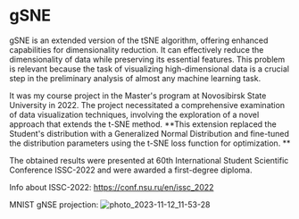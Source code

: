 # gSNE
gSNE is an extended version of the tSNE algorithm, offering enhanced capabilities for dimensionality reduction. It can effectively reduce the dimensionality of data while preserving its essential features. This problem is relevant because the task of visualizing high-dimensional data is a crucial step in the preliminary analysis of almost any machine learning task.

It was my course project in the Master's program at Novosibirsk State University in 2022. The project necessitated a comprehensive examination of data visualization techniques, involving the exploration of a novel approach that extends the t-SNE method. **This extension replaced the Student's distribution with a Generalized Normal Distribution and fine-tuned the distribution parameters using the t-SNE loss function for optimization. **


The obtained results were presented at 60th International Student Scientific Conference ISSC-2022 and were awarded a first-degree diploma.

Info about ISSC-2022: https://conf.nsu.ru/en/issc_2022



MNIST gNSE projection:
![photo_2023-11-12_11-53-28](https://github.com/maxkochanoff/gSNE/assets/122701199/678a8b7e-2d77-4bf4-8407-05ffceaa0535)
